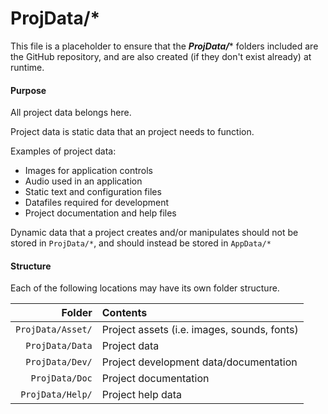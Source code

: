 ﻿# ProjData/*
This file is a placeholder to ensure that the ***ProjData/**** folders included are the GitHub repository, and are also
created (if they don't exist already) at runtime.

#### Purpose
All project data belongs here.

Project data is static data that an project needs to function.

Examples of project data:
* Images for application controls
* Audio used in an application
* Static text and configuration files
* Datafiles required for development
* Project documentation and help files

Dynamic data that a project creates and/or manipulates should not be stored in `ProjData/*`, and should instead be stored in `AppData/*`

#### Structure
Each of the following locations may have its own folder structure.

| Folder            | Contents                                     |
|------------------:|:---------------------------------------------|
| `ProjData/Asset/` | Project assets (i.e. images, sounds, fonts)  |
| `ProjData/Data`   | Project data                                 |
| `ProjData/Dev/`   | Project development data/documentation       |
| `ProjData/Doc`    | Project documentation                        |
| `ProjData/Help/`  | Project help data                            |